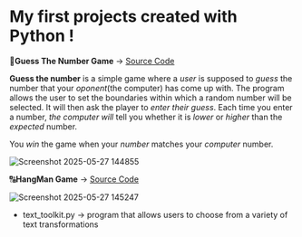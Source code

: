# Мy first projects created with Python !
  
  🔢**Guess The Number Game** -> [Source Code](number_guessing.py)
   
  **Guess the number** is a simple game where a *user* is supposed to *guess* the number that your *oponent*(the computer) has come up with.
  The program allows the user to set the boundaries within which a random number will be selected. It will then ask the player to *enter their guess*. 
  Each time you enter a number, *the computer will* tell you whether it is *lower* or *higher* than the *expected* number.
  
  You *win* the game when your *number* matches your *computer* number.
  
  ![Screenshot 2025-05-27 144855](https://github.com/user-attachments/assets/ad6a95a3-d14f-4e8a-bdd0-da347a27d877)

   
    
  🔠**HangMan Game** -> [Source Code](hangman.py)

  ![Screenshot 2025-05-27 145247](https://github.com/user-attachments/assets/4b7fccb7-52f5-48e7-befb-b1fc08844d13)

  
  - text_toolkit.py -> program that allows users to choose from a variety of text transformations
